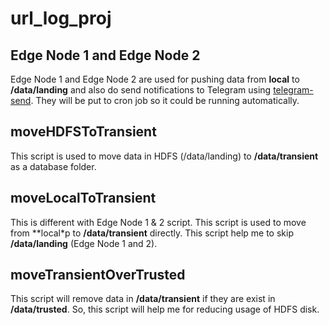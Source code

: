 # url_log_proj

## Edge Node 1 and Edge Node 2

Edge Node 1 and Edge Node 2 are used for pushing data from **local** to **/data/landing** and also do send notifications to Telegram using [telegram-send](https://github.com/rahiel/telegram-send). They will be put to cron job so it could be running automatically.

## moveHDFSToTransient

This script is used to move data in HDFS (/data/landing) to **/data/transient** as a database folder.

## moveLocalToTransient

This is different with Edge Node 1 & 2 script. This script is used to move from **local*p to **/data/transient** directly. This script help me to skip **/data/landing** (Edge Node 1 and 2).

## moveTransientOverTrusted

This script will remove data in **/data/transient** if they are exist in **/data/trusted**. So, this script will help me for reducing usage of HDFS disk.